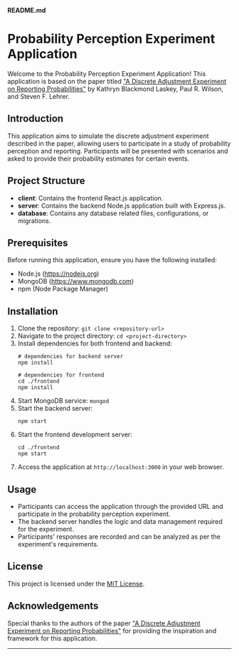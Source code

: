 **README.md**

# Probability Perception Experiment Application

Welcome to the Probability Perception Experiment Application! This application is based on the paper titled ["A Discrete Adjustment Experiment on Reporting Probabilities"](http://econweb.umd.edu/~stevens/papers/KSW%20Discrete%20Adjustment%20Experiment.pdf) by Kathryn Blackmond Laskey, Paul R. Wilson, and Steven F. Lehrer.

## Introduction

This application aims to simulate the discrete adjustment experiment described in the paper, allowing users to participate in a study of probability perception and reporting. Participants will be presented with scenarios and asked to provide their probability estimates for certain events.

## Project Structure

- **client**: Contains the frontend React.js application.
- **server**: Contains the backend Node.js application built with Express.js.
- **database**: Contains any database related files, configurations, or migrations.

## Prerequisites

Before running this application, ensure you have the following installed:

- Node.js (https://nodejs.org)
- MongoDB (https://www.mongodb.com)
- npm (Node Package Manager)

## Installation

1. Clone the repository: `git clone <repository-url>`
2. Navigate to the project directory: `cd <project-directory>`
3. Install dependencies for both frontend and backend:
   ```
   # dependencies for backend server
   npm install

   # dependencies for frontend
   cd ./frontend
   npm install
   ```
4. Start MongoDB service: `mongod`
5. Start the backend server:
   ```
   npm start
   ```
6. Start the frontend development server:
   ```
   cd ./frontend
   npm start
   ```
7. Access the application at `http://localhost:3000` in your web browser.

## Usage

- Participants can access the application through the provided URL and participate in the probability perception experiment.
- The backend server handles the logic and data management required for the experiment.
- Participants' responses are recorded and can be analyzed as per the experiment's requirements.

## License

This project is licensed under the [MIT License](LICENSE).

## Acknowledgements

Special thanks to the authors of the paper ["A Discrete Adjustment Experiment on Reporting Probabilities"](http://econweb.umd.edu/~stevens/papers/KSW%20Discrete%20Adjustment%20Experiment.pdf) for providing the inspiration and framework for this application.

---
